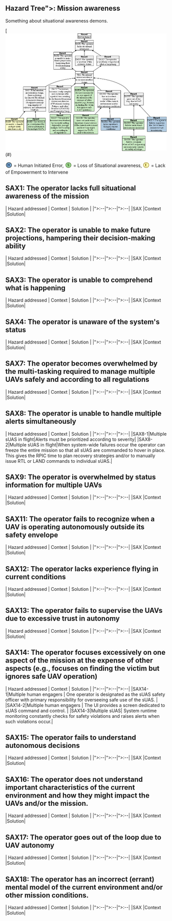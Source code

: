 ## Hazard Tree">: Mission awareness

Something about situational awareness demons.

[![](figures/situationalawareness.png)(#)

<sub>![](icons/h-icon.PNG)</sub> = Human Initiated Error, <sub>![](icons/s-icon.PNG)</sub> = Loss of Situational awareness, <sub>![](icons/e-icon.PNG)</sub> = Lack of Empowerment to Intervene


## <a name="SAX1"> SAX1: The operator lacks full situational awareness of the mission</a>

| Hazard addressed | Context | Solution |
|">:--|">:--|">:--|
|SAX |Context |Solution|

## <a name="SAX2"> SAX2: The operator is unable to make future projections, hampering their decision-making ability</a>

| Hazard addressed | Context | Solution |
|">:--|">:--|">:--|
|SAX |Context |Solution|

## <a name="SAX3">SAX3: The operator is unable to comprehend what is happening</a>

| Hazard addressed | Context | Solution |
|">:--|">:--|">:--|
|SAX |Context |Solution|

## <a name="SAX4">SAX4: The operator is unaware of the system's status</a>

| Hazard addressed | Context | Solution |
|">:--|">:--|">:--|
|SAX |Context |Solution|

## <a name="SAX7">SAX7: The operator becomes overwhelmed by the multi-tasking required to manage multiple UAVs safely and according to all regulations</a>

| Hazard addressed | Context | Solution |
|">:--|">:--|">:--|
|SAX |Context |Solution|

## <a name="SAX8">SAX8: The operator is unable to handle multiple alerts simultaneously</a>

| Hazard addressed | Context | Solution |
|">:--|">:--|">:--|
|SAX8-1|Multiple sUAS in flight|Alerts must be prioritized according to severity|
|SAX8-2|Multiple sUAS in flight|When system-wide failures occur the operator can freeze the entire mission so that all sUAS are commanded to hover in place. This gives the RPIC time to plan recovery strategies and/or to manually issue RTL or LAND commands to individual sUAS.|


## <a name="SAX9">SAX9: The operator is overwhelmed by status information for multiple UAVs</a>

| Hazard addressed | Context | Solution |
|">:--|">:--|">:--|
|SAX |Context |Solution|

## <a name="SAX11">SAX11: The operator fails to recognize when a UAV is operating autonomously outside its safety envelope</a>

| Hazard addressed | Context | Solution |
|">:--|">:--|">:--|
|SAX |Context |Solution|

## <a name="SAX12">SAX12: The operator lacks experience flying in current conditions </a>

| Hazard addressed | Context | Solution |
|">:--|">:--|">:--|
|SAX |Context |Solution|

## <a name="SAX13">SAX13: The operator fails to supervise the UAVs due to excessive trust in autonomy  </a>

| Hazard addressed | Context | Solution |
|">:--|">:--|">:--|
|SAX |Context |Solution|

## <a name="SAX14">SAX14: The operator focuses excessively on one aspect of the mission at the expense of other aspects (e.g., focuses on finding the victim but ignores safe UAV operation)</a>

| Hazard addressed | Context | Solution |
|">:--|">:--|">:--|
|SAX14-1|Multiple human engagers | One operator is designated as the sUAS safety officer with primary responsibility for overseeing safe use of the sUAS. |
|SAX14-2|Multiple human engagers | The UI provides a screen dedicated to sUAS command and control. |
|SAX14-3|Multiple sUAS| System runtime monitoring constantly checks for safety violations and raises alerts when such violations occur.|

## <a name="SAX15">SAX15: The operator fails to understand autonomous decisions</a>

| Hazard addressed | Context | Solution |
|">:--|">:--|">:--|
|SAX |Context |Solution|

## <a name="SAX16">SAX16: The operator does not understand important characteristics of the current environment and how they might impact the UAVs and/or the mission.</a>

| Hazard addressed | Context | Solution |
|">:--|">:--|">:--|
|SAX |Context |Solution|

## <a name="SAX17">SAX17: The operator goes out of the loop due to UAV autonomy</a>

| Hazard addressed | Context | Solution |
|">:--|">:--|">:--|
|SAX |Context |Solution|

## <a name="SAX18">SAX18: The operator has an incorrect (errant) mental model of the current environment and/or other mission conditions.</a>

| Hazard addressed | Context | Solution |
|">:--|">:--|">:--|
|SAX |Context |Solution|






